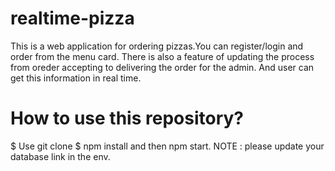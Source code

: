 # realtime-pizza
This is a web application for ordering pizzas.You can register/login and order from the menu card. 
There is also a feature of updating the process from oreder accepting to delivering the order for the admin. And user can get this information in real time.

# How to use this repository?
$ Use git clone
$ npm install and then npm start.
NOTE : please update your database link in the env.
